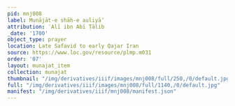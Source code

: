 ```yaml
---
pid: mnj008
label: Munājāt-e shāh-e auliyāʼ
attribution: ʿAlī ibn Abī Ṭālib
_date: '1700'
object_type: prayer
location: Late Safavid to early Qajar Iran
source: https://www.loc.gov/resource/plmp.m031
order: '07'
layout: munajat_item
collection: munajat
thumbnail: "/img/derivatives/iiif/images/mnj008/full/250,/0/default.jpg"
full: "/img/derivatives/iiif/images/mnj008/full/1140,/0/default.jpg"
manifest: "/img/derivatives/iiif/mnj008/manifest.json"
---
```

